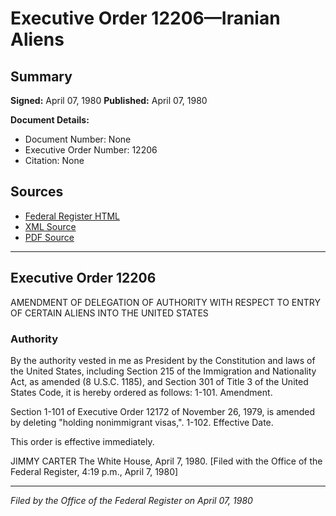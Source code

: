 # Executive Order 12206—Iranian Aliens

## Summary

**Signed:** April 07, 1980
**Published:** April 07, 1980

**Document Details:**
- Document Number: None
- Executive Order Number: 12206
- Citation: None

## Sources
- [Federal Register HTML](https://www.presidency.ucsb.edu/documents/executive-order-12206-iranian-aliens)
- [XML Source](None)
- [PDF Source](None)

---

## Executive Order 12206

AMENDMENT OF DELEGATION OF AUTHORITY WITH RESPECT TO ENTRY OF CERTAIN ALIENS INTO THE UNITED STATES
### Authority

By the authority vested in me as President by the Constitution and laws of the United States, including Section 215 of the Immigration and Nationality Act, as amended (8 U.S.C. 1185), and Section 301 of Title 3 of the United States Code, it is hereby ordered as follows:
1-101. Amendment.

Section 1-101 of Executive Order 12172 of November 26, 1979, is amended by deleting "holding nonimmigrant visas,".
1-102. Effective Date.

This order is effective immediately.

JIMMY CARTER
The White House,
April 7, 1980.
[Filed with the Office of the Federal Register, 4:19 p.m., April 7, 1980]

---

*Filed by the Office of the Federal Register on April 07, 1980*
